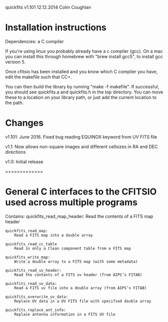 quickfits v1.101
12.12.2014
Colm Coughlan

# Installation instructions

Dependencies: a C compiler

If you're using linux you probably already have a c compiler (gcc). On a mac you can install this through homebrew with "brew install gcc5", to install gcc version 5.

Once cfitsio has been installed and you know which C compiler you have, edit the makefile such that CC=<your C compiler executable>.

You can then build the library by running "make -f makefile". If successful, you should see quickfits.a and quickfits.h in the top directory. You can move these to a location on your library path, or just add the current location to the path.

# Changes

v1.101: June 2016. Fixed bug reading EQUINOX keyword from UV FITS file

v1.1: Now allows non-square images and different cellsizes in RA and DEC directions

v1.0: Initial release

=============

# General C interfaces to the CFITSIO used across multiple programs

Contains:
	quickfits_read_map_header:
		Read the contents of a FITS map header

	quickfits_read_map:
		Read a FITS map into a double array

	quickfits_read_cc_table
		Read in only a Clean component table from a FITS map

	quickfits_write_map:
		Write a double array to a FITS map (with some metadata)

	quickfits_read_uv_header:
		Read the contents of a FITS uv header (from AIPS’s FITAB)

	quickfits_read_uv_data:
		Read a FITS uv file into a double array (from AIPS’s FITAB)

	quickfits_overwrite_uv_data:
		Replace UV data in a UV FITS file with specified double array

	quickfits_replace_ant_info:
		Replace antenna information in a FITS UV file
